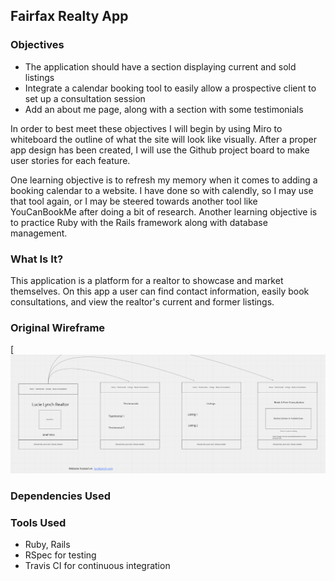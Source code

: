 ## Fairfax Realty App

### Objectives

- The application should have a section displaying current and sold listings
- Integrate a calendar booking tool to easily allow a prospective client to set up a consultation session
- Add an about me page, along with a section with some testimonials

In order to best meet these objectives I will begin by using Miro to whiteboard the outline of what the site will look like visually.
After a proper app design has been created, I will use the Github project board to make user stories for each feature.

One learning objective is to refresh my memory when it comes to adding a booking calendar to a website. I have done so with calendly,
so I may use that tool again, or I may be steered towards another tool like YouCanBookMe after doing a bit of research. Another
learning objective is to practice Ruby with the Rails framework along with database management.

### What Is It?
This application is a platform for a realtor to showcase and market themselves. On this app a user can find contact information,
easily book consultations, and view the realtor's current and former listings.

### Original Wireframe

[![Header](https://raw.githubusercontent.com/mlynch5187/fairfax-realty/main/app/assets/images/original_wireframe.png "Original Wireframe")

### Dependencies Used

### Tools Used
- Ruby, Rails
- RSpec for testing
- Travis CI for continuous integration
